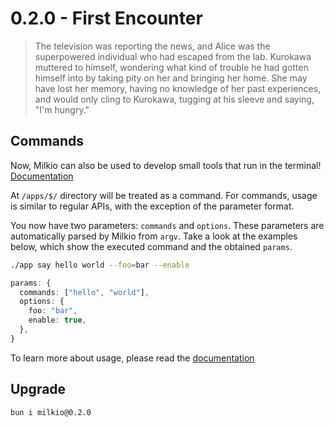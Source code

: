 # 0.2.0 - First Encounter

> The television was reporting the news, and Alice was the superpowered individual who had escaped from the lab. Kurokawa muttered to himself, wondering what kind of trouble he had gotten himself into by taking pity on her and bringing her home. She may have lost her memory, having no knowledge of her past experiences, and would only cling to Kurokawa, tugging at his sleeve and saying, "I'm hungry."

## Commands

Now, Milkio can also be used to develop small tools that run in the terminal! [Documentation](https://milkio.fun/essentials/command)

At `/apps/$/` directory will be treated as a command. For commands, usage is similar to regular APIs, with the exception of the parameter format.

You now have two parameters: `commands` and `options`. These parameters are automatically parsed by Milkio from `argv`. Take a look at the examples below, which show the executed command and the obtained `params`.

```bash
./app say hello world --foo=bar --enable
```

```ts
params: {
  commands: ["hello", "world"],
  options: {
    foo: "bar",
    enable: true,
  },
}
```

To learn more about usage, please read the [documentation](https://milkio.fun/essentials/command)

## Upgrade

```
bun i milkio@0.2.0
```